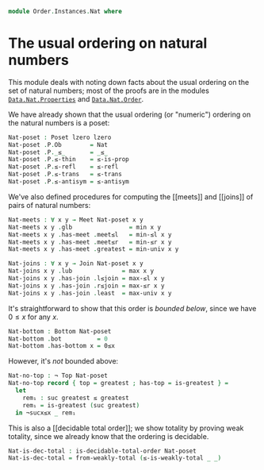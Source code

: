 <!--
```agda
open import 1Lab.Prelude

open import Data.Nat.Properties
open import Data.Nat.Order
open import Data.Dec.Base
open import Data.Nat.Base
open import Data.Sum.Base

open import Order.Diagram.Bottom
open import Order.Diagram.Join
open import Order.Diagram.Meet
open import Order.Diagram.Top
open import Order.Total
open import Order.Base
```
-->

```agda
module Order.Instances.Nat where
```

# The usual ordering on natural numbers

<!--
```agda
private module P = Poset
open is-meet
open is-join
open Bottom
open Meet
open Join
```
-->

This module deals with noting down facts about the usual ordering on the
set of natural numbers; most of the proofs are in the modules
[`Data.Nat.Properties`](Data.Nat.Properties.html) and
[`Data.Nat.Order`](Data.Nat.Order.html).

We have already shown that the usual ordering (or "numeric") ordering on
the natural numbers is a poset:

```agda
Nat-poset : Poset lzero lzero
Nat-poset .P.Ob        = Nat
Nat-poset .P._≤_       = _≤_
Nat-poset .P.≤-thin    = ≤-is-prop
Nat-poset .P.≤-refl    = ≤-refl
Nat-poset .P.≤-trans   = ≤-trans
Nat-poset .P.≤-antisym = ≤-antisym
```

We've also defined procedures for computing the [[meets]] and [[joins]]
of pairs of natural numbers:

```agda
Nat-meets : ∀ x y → Meet Nat-poset x y
Nat-meets x y .glb                = min x y
Nat-meets x y .has-meet .meet≤l   = min-≤l x y
Nat-meets x y .has-meet .meet≤r   = min-≤r x y
Nat-meets x y .has-meet .greatest = min-univ x y

Nat-joins : ∀ x y → Join Nat-poset x y
Nat-joins x y .lub              = max x y
Nat-joins x y .has-join .l≤join = max-≤l x y
Nat-joins x y .has-join .r≤join = max-≤r x y
Nat-joins x y .has-join .least  = max-univ x y
```

It's straightforward to show that this order is _bounded below_, since
we have $0 \le x$ for any $x$.

```agda
Nat-bottom : Bottom Nat-poset
Nat-bottom .bot          = 0
Nat-bottom .has-bottom x = 0≤x
```

However, it's _not_ bounded above:

```agda
Nat-no-top : ¬ Top Nat-poset
Nat-no-top record { top = greatest ; has-top = is-greatest } =
  let
    rem₁ : suc greatest ≤ greatest
    rem₁ = is-greatest (suc greatest)
  in ¬sucx≤x _ rem₁
```

This is also a [[decidable total order]]; we show totality by proving
weak totality, since we already know that the ordering is decidable.

```agda
Nat-is-dec-total : is-decidable-total-order Nat-poset
Nat-is-dec-total = from-weakly-total (≤-is-weakly-total _ _)
```
